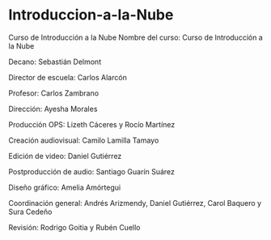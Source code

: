 # Introduccion-a-la-Nube
Curso de Introducción a la Nube
Nombre del curso: Curso de Introducción a la Nube

Decano: Sebastián Delmont

Director de escuela: Carlos Alarcón

Profesor: Carlos Zambrano

Dirección: Ayesha Morales

Producción OPS: Lizeth Cáceres y Rocío Martínez

Creación audiovisual: Camilo Lamilla Tamayo

Edición de video: Daniel Gutiérrez

Postproducción de audio: Santiago Guarín Suárez

Diseño gráfico: Amelia Amórtegui

Coordinación general: Andrés Arizmendy, Daniel Gutiérrez, Carol Baquero y Sura Cedeño

Revisión: Rodrigo Goitia y Rubén Cuello


